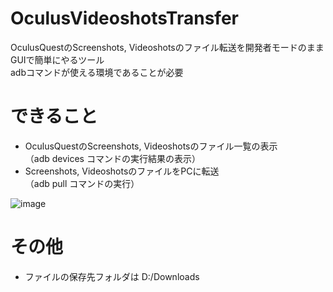 # OculusVideoshotsTransfer
OculusQuestのScreenshots, Videoshotsのファイル転送を開発者モードのままGUIで簡単にやるツール  
adbコマンドが使える環境であることが必要

# できること
- OculusQuestのScreenshots, Videoshotsのファイル一覧の表示  
（adb devices コマンドの実行結果の表示）
- Screenshots, VideoshotsのファイルをPCに転送  
（adb pull コマンドの実行）

![image](https://user-images.githubusercontent.com/41992866/78470245-dc9d0600-7762-11ea-8755-b2287c32fa07.png)

# その他
- ファイルの保存先フォルダは D:/Downloads
